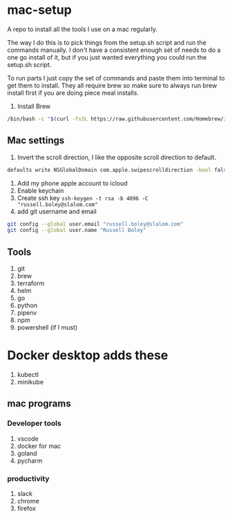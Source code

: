 # mac-setup
A repo to install all the tools I use on a mac regularly.

The way I do this is to pick things from the setup.sh script and run the commands manually. I don't have a consistent enough set of needs to do a one go install of it, but if you just wanted everything you could run the setup.sh script.

To run parts I just copy the set of commands and paste them into terminal to get them to install. They all require brew so make sure to always run brew install first if you are doing piece meal installs.

1. Install Brew 

``` bash
/bin/bash -c "$(curl -fsSL https://raw.githubusercontent.com/Homebrew/install/master/install.sh)"
```


## Mac settings

1. Invert the scroll direction, I like the opposite scroll direction to default.

``` bash
defaults write NSGlobalDomain com.apple.swipescrolldirection -bool false
```

1. Add my phone apple account to icloud
1. Enable keychain
1. Create ssh key `ssh-keygen -t rsa -b 4096 -C "russell.boley@slalom.com"`
1. add git username and email

```bash
git config --global user.email "russell.boley@slalom.com"
git config --global user.name "Russell Boley"
```

## Tools

1. git
1. brew
1. terraform
1. helm
1. go
1. python
1. pipenv
1. npm
1. powershell (if I must)

# Docker desktop adds these
1. kubectl
1. minikube

## mac programs

### Developer tools

1. vscode
1. docker for mac
1. goland
1. pycharm

### productivity

1. slack
1. chrome
1. firefox
